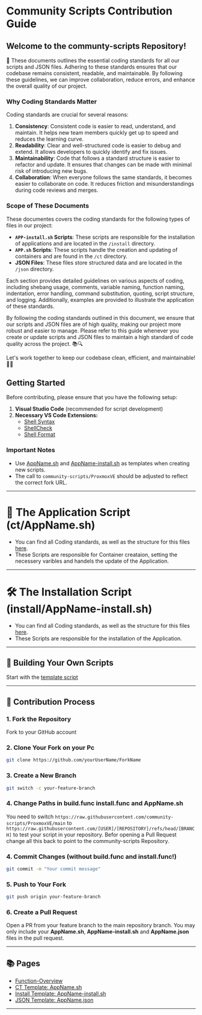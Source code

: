 
# Community Scripts Contribution Guide

## **Welcome to the communty-scripts Repository!** 
📜 These documents outlines the essential coding standards for all our scripts and JSON files. Adhering to these standards ensures that our codebase remains consistent, readable, and maintainable. By following these guidelines, we can improve collaboration, reduce errors, and enhance the overall quality of our project.

### Why Coding Standards Matter

Coding standards are crucial for several reasons:

1. **Consistency**: Consistent code is easier to read, understand, and maintain. It helps new team members quickly get up to speed and reduces the learning curve.
2. **Readability**: Clear and well-structured code is easier to debug and extend. It allows developers to quickly identify and fix issues.
3. **Maintainability**: Code that follows a standard structure is easier to refactor and update. It ensures that changes can be made with minimal risk of introducing new bugs.
4. **Collaboration**: When everyone follows the same standards, it becomes easier to collaborate on code. It reduces friction and misunderstandings during code reviews and merges.

### Scope of These Documents

These documentes covers the coding standards for the following types of files in our project:

- **`APP-install.sh` Scripts**: These scripts are responsible for the installation of applications and are located in the `/install` directory.
- **`APP.sh` Scripts**: These scripts handle the creation and updating of containers and are found in the `/ct` directory.
- **JSON Files**: These files store structured data and are located in the `/json` directory.

Each section provides detailed guidelines on various aspects of coding, including shebang usage, comments, variable naming, function naming, indentation, error handling, command substitution, quoting, script structure, and logging. Additionally, examples are provided to illustrate the application of these standards.

By following the coding standards outlined in this document, we ensure that our scripts and JSON files are of high quality, making our project more robust and easier to manage. Please refer to this guide whenever you create or update scripts and JSON files to maintain a high standard of code quality across the project. 📚🔍

Let's work together to keep our codebase clean, efficient, and maintainable! 💪🚀


## Getting Started

Before contributing, please ensure that you have the following setup:

1. **Visual Studio Code** (recommended for script development)
2. **Necessary VS Code Extensions:**
   - [Shell Syntax](https://marketplace.visualstudio.com/items?itemName=bmalehorn.shell-syntax)
   - [ShellCheck](https://marketplace.visualstudio.com/items?itemName=timonwong.shellcheck)
   - [Shell Format](https://marketplace.visualstudio.com/items?itemName=foxundermoon.shell-format)

### Important Notes
- Use [AppName.sh](https://github.com/community-scripts/ProxmoxVE/blob/contributor_guide/.github/CONTRIBUTOR_GUIDE/ct/AppName.sh) and [AppName-install.sh](https://github.com/community-scripts/ProxmoxVE/blob/contributor_guide/.github/CONTRIBUTOR_GUIDE/install/AppName-install.sh) as templates when creating new scripts.
- The call to `community-scripts/ProxmoxVE` should be adjusted to reflect the correct fork URL.

---

# 🚀 The Application Script (ct/AppName.sh)

- You can find all Coding standards, as well as the structure for this files [here](https://github.com/community-scripts/ProxmoxVE/blob/contributor_guide/.github/CONTRIBUTOR_GUIDE/ct/AppName.md).
- These Scripts are responsible for Container creataion, setting the necessery varibles and handels the update of the Application.

---

# 🛠 The Installation Script (install/AppName-install.sh)

- You can find all Coding standards, as well as the structure for this files [here](https://github.com/community-scripts/ProxmoxVE/blob/contributor_guide/.github/CONTRIBUTOR_GUIDE/install/AppName-install.md).
- These Scripts are responsible for the installation of the Application.

---

## 🚀 Building Your Own Scripts

Start with the [template script](https://github.com/community-scripts/ProxmoxVE/blob/contributor_guide/.github/CONTRIBUTOR_GUIDE/install/AppName-install.sh)

---

## 🤝 Contribution Process

### 1. Fork the Repository
Fork to your GitHub account

### 2. Clone Your Fork on your Pc 
```bash
git clone https://github.com/yourUserName/ForkName
```

### 3. Create a New Branch
```bash
git switch -c your-feature-branch
```

### 4. Change Paths in build.func install.func and AppName.sh
You need to switch `https://raw.githubusercontent.com/community-scripts/ProxmoxVE/main` to `https://raw.githubusercontent.com/[USER]/[REPOSITORY]/refs/head/[BRANCH]` to test your script in your repository. Befor opening a Pull Request change all this back to point to the community-scripts Repository.

### 4. Commit Changes (without build.func and install.func!)
```bash
git commit -m "Your commit message"
```

### 5. Push to Your Fork
```bash
git push origin your-feature-branch
```

### 6. Create a Pull Request
Open a PR from your feature branch to the main repository branch. You may only include your **AppName.sh**, **AppName-install.sh** and **AppName.json** files in the pull request.

---

## 📚 Pages

- [Function-Overview](https://github.com/community-scripts/ProxmoxVE/wiki/Function_Overview)
- [CT Template: AppName.sh](https://github.com/community-scripts/ProxmoxVE/blob/contributor_guide/.github/CONTRIBUTOR_GUIDE/ct/AppName.sh)
- [Install Template: AppName-install.sh](https://github.com/community-scripts/ProxmoxVE/blob/contributor_guide/.github/CONTRIBUTOR_GUIDE/install/AppName-install.sh)
- [JSON Template: AppName.json](https://github.com/community-scripts/ProxmoxVE/blob/contributor_guide/.github/CONTRIBUTOR_GUIDE/json/AppName.json)

---


